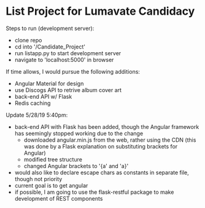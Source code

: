 # List Project for Lumavate Candidacy

Steps to run (development server):
 - clone repo
 - cd into '/Candidate_Project'
 - run listapp.py to start development server
 - navigate to 'localhost:5000' in browser

If time allows, I would pursue the following additions:
 - Angular Material for design
 - use Discogs API to retrive album cover art
 - back-end API w/ Flask
 - Redis caching

Update 5/28/19 5:40pm:
 - back-end API with Flask has been added, though the Angular framework has seemingly stopped working due to the change
   - downloaded angular.min.js from the web, rather using the CDN (this was done by a Flask explanation on substituting brackets for Angular)
   - modified tree structure
   - changed Angular brackets to '{a' and 'a}'
 - would also like to declare escape chars as constants in separate file, though not priority
 - current goal is to get angular
 - if possible, I am going to use the flask-restful package to make development of REST components
